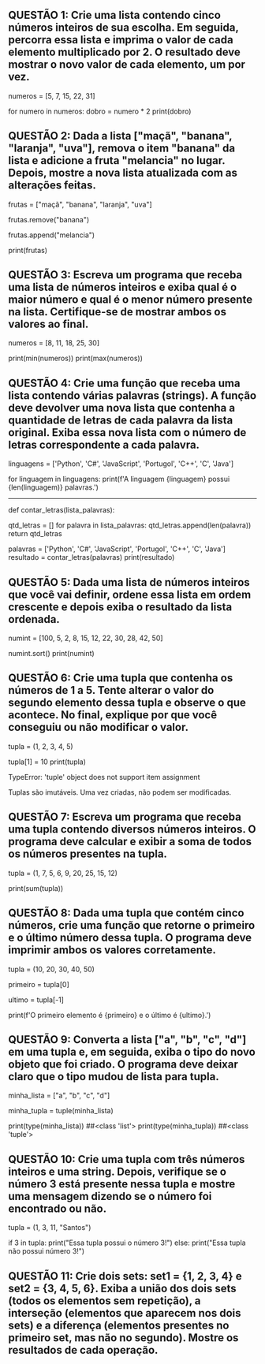 ## QUESTÃO 1: Crie uma lista contendo cinco números inteiros de sua escolha. Em seguida, percorra essa lista e imprima o valor de cada elemento multiplicado por 2. O resultado deve mostrar o novo valor de cada elemento, um por vez.

numeros = [5, 7, 15, 22, 31]

for numero in numeros:
    dobro = numero * 2
    print(dobro)

## QUESTÃO 2: Dada a lista ["maçã", "banana", "laranja", "uva"], remova o item "banana" da lista e adicione a fruta "melancia" no lugar. Depois, mostre a nova lista atualizada com as alterações feitas.

frutas = ["maçã", "banana", "laranja", "uva"]

frutas.remove("banana")

frutas.append("melancia")

print(frutas)

## QUESTÃO 3: Escreva um programa que receba uma lista de números inteiros e exiba qual é o maior número e qual é o menor número presente na lista. Certifique-se de mostrar ambos os valores ao final.

numeros = [8, 11, 18, 25, 30]

print(min(numeros))
print(max(numeros))

## QUESTÃO 4: Crie uma função que receba uma lista contendo várias palavras (strings). A função deve devolver uma nova lista que contenha a quantidade de letras de cada palavra da lista original. Exiba essa nova lista com o número de letras correspondente a cada palavra.

linguagens = ['Python', 'C#', 'JavaScript', 'Portugol', 'C++', 'C', 'Java']

for linguagem in linguagens:
    print(f'A linguagem {linguagem} possui {len(linguagem)} palavras.')

-----

def contar_letras(lista_palavras):
    
  qtd_letras = []
  for palavra in lista_palavras:
    qtd_letras.append(len(palavra))
  return qtd_letras

palavras = ['Python', 'C#', 'JavaScript', 'Portugol', 'C++', 'C', 'Java']
resultado = contar_letras(palavras)
print(resultado)

## QUESTÃO 5: Dada uma lista de números inteiros que você vai definir, ordene essa lista em ordem crescente e depois exiba o resultado da lista ordenada.

numint = [100, 5, 2, 8, 15, 12, 22, 30, 28, 42, 50]

numint.sort()
print(numint)

## QUESTÃO 6: Crie uma tupla que contenha os números de 1 a 5. Tente alterar o valor do segundo elemento dessa tupla e observe o que acontece. No final, explique por que você conseguiu ou não modificar o valor.

tupla = (1, 2, 3, 4, 5)

tupla[1] = 10
print(tupla)

TypeError: 'tuple' object does not support item assignment

Tuplas são imutáveis. Uma vez criadas, não podem ser modificadas.

## QUESTÃO 7: Escreva um programa que receba uma tupla contendo diversos números inteiros. O programa deve calcular e exibir a soma de todos os números presentes na tupla.

tupla = (1, 7, 5, 6, 9, 20, 25, 15, 12)

print(sum(tupla))

## QUESTÃO 8: Dada uma tupla que contém cinco números, crie uma função que retorne o primeiro e o último número dessa tupla. O programa deve imprimir ambos os valores corretamente.

tupla = (10, 20, 30, 40, 50)

primeiro = tupla[0]

ultimo = tupla[-1]

print(f'O primeiro elemento é {primeiro} e o último é {ultimo}.')

## QUESTÃO 9: Converta a lista ["a", "b", "c", "d"] em uma tupla e, em seguida, exiba o tipo do novo objeto que foi criado. O programa deve deixar claro que o tipo mudou de lista para tupla.

minha_lista = ["a", "b", "c", "d"]

minha_tupla = tuple(minha_lista)

print(type(minha_lista)) ##<class 'list'>
print(type(minha_tupla)) ##<class 'tuple'> 

## QUESTÃO 10: Crie uma tupla com três números inteiros e uma string. Depois, verifique se o número 3 está presente nessa tupla e mostre uma mensagem dizendo se o número foi encontrado ou não.

tupla = (1, 3, 11, "Santos")  

if 3 in tupla: 
    print("Essa tupla possui o número 3!")
else:
    print("Essa tupla não possui número 3!")

## QUESTÃO 11: Crie dois sets: set1 = {1, 2, 3, 4} e set2 = {3, 4, 5, 6}. Exiba a união dos dois sets (todos os elementos sem repetição), a interseção (elementos que aparecem nos dois sets) e a diferença (elementos presentes no primeiro set, mas não no segundo). Mostre os resultados de cada operação.



